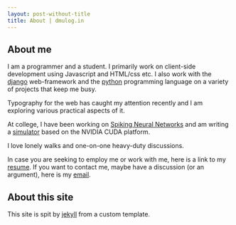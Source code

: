 ```yaml
---
layout: post-without-title
title: About | dmulog.in 
---
```


## About me

I am a programmer and a student.  I primarily work on client-side development
using Javascript and HTML/css etc.  I also work with the [django][django]
web-framework and the [python][python] programming language on a variety of
projects that keep me busy.  

Typography for the web has caught my attention recently and I am exploring
various practical aspects of it.

At college, I have been working on [Spiking Neural Networks][snn] and am
writing a [simulator][moment] based on the NVIDIA CUDA platform.

I love lonely walks and one-on-one heavy-duty discussions.

In case you are seeking to employ me or work with me, here is a link to my
[resume][resume].  If you want to contact me, maybe have a discussion (or an
argument), here is my [email][email].

## About this site

This site is spit by [jekyll][jekyll] from a custom template.

[django]: http://djangoproject.com/
[python]: http://www.python.org/
[snn]: http://en.wikipedia.org/wiki/Spiking_neural_network
[moment]: http://github.com/schatten/moment
[jekyll]: http://github.com/mojombo/jekyll
[resume]: /resume
[email]: mailto:dipanjan.mu@gmail.com

